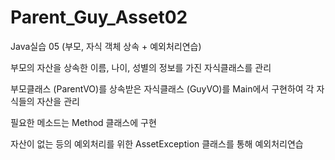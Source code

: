 # Parent_Guy_Asset02
Java실습 05 (부모, 자식 객체 상속 + 예외처리연습)

부모의 자산을 상속한 이름, 나이, 성별의 정보를 가진 자식클래스를 관리

부모클래스 (ParentVO)를 상속받은 자식클래스 (GuyVO)를
Main에서 구현하여 각 자식들의 자산을 관리

필요한 메소드는 Method 클래스에 구현

자산이 없는 등의 예외처리를 위한 AssetException 클래스를 통해 예외처리연습
 
